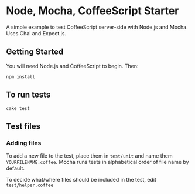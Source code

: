 # Node, Mocha, CoffeeScript Starter
A simple example to test CoffeeScript server-side with Node.js and Mocha. Uses Chai and Expect.js.

## Getting Started
You will need Node.js and CoffeeScript to begin. Then:

    npm install

## To run tests

    cake test

## Test files

### Adding files
To add a new file to the test, place them in `test/unit` and name them `YOURFILENAME.coffee`. Mocha runs tests in alphabetical order of file name by default.

To decide what/where files should be included in the test, edit `test/helper.coffee`
